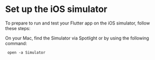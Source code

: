 # Set up the iOS simulator

To prepare to run and test your Flutter app on the iOS simulator, follow these steps:

On your Mac, find the Simulator via Spotlight or by using the following command:

```
 open -a Simulator
```
